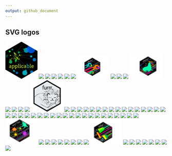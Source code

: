 ```yaml
---
output: github_document
---
```


## SVG logos

<a href="applicable.svg"><img src="applicable.svg" width="100"></a> 
<a href="blogdown.svg"><img src="blogdown.svg" width="100"></a> 
<a href="bookdown.svg"><img src="bookdown.svg" width="100"></a> 
<a href="broom.svg"><img src="broom.svg" width="100"></a> 
<a href="connections.svg"><img src="connections.svg" width="100"></a> 
<a href="covr.svg"><img src="covr.svg" width="100"></a> 
<a href="dbplot.svg"><img src="dbplot.svg" width="100"></a> 
<a href="dbplyr.svg"><img src="dbplyr.svg" width="100"></a> 
<a href="devtools.svg"><img src="devtools.svg" width="100"></a> 
<a href="dials.svg"><img src="dials.svg" width="100"></a> 
<a href="dplyr.svg"><img src="dplyr.svg" width="100"></a> 
<a href="dtplyr.svg"><img src="dtplyr.svg" width="100"></a> 
<a href="feather.svg"><img src="feather.svg" width="100"></a> 
<a href="flexdashboard.svg"><img src="flexdashboard.svg" width="100"></a> 
<a href="forcats.svg"><img src="forcats.svg" width="100"></a> 
<a href="fs.svg"><img src="fs.svg" width="100"></a> 
<a href="furrr.svg"><img src="furrr.svg" width="100"></a> 
<a href="ggplot2.svg"><img src="ggplot2.svg" width="100"></a> 
<a href="glue.svg"><img src="glue.svg" width="100"></a> 
<a href="googledrive.svg"><img src="googledrive.svg" width="100"></a> 
<a href="googlesheets.svg"><img src="googlesheets.svg" width="100"></a> 
<a href="googlesheets4.svg"><img src="googlesheets4.svg" width="100"></a> 
<a href="gtable.svg"><img src="gtable.svg" width="100"></a> 
<a href="hardhat.svg"><img src="hardhat.svg" width="100"></a> 
<a href="haven.svg"><img src="haven.svg" width="100"></a> 
<a href="hms.svg"><img src="hms.svg" width="100"></a> 
<a href="knitr.svg"><img src="knitr.svg" width="100"></a> 
<a href="lobstr.svg"><img src="lobstr.svg" width="100"></a> 
<a href="lubridate.svg"><img src="lubridate.svg" width="100"></a> 
<a href="modeldb.svg"><img src="modeldb.svg" width="100"></a> 
<a href="modelr.svg"><img src="modelr.svg" width="100"></a> 
<a href="parsnip.svg"><img src="parsnip.svg" width="100"></a> 
<a href="pins.svg"><img src="pins.svg" width="100"></a> 
<a href="pipe.svg"><img src="pipe.svg" width="100"></a> 
<a href="pkgdown.svg"><img src="pkgdown.svg" width="100"></a> 
<a href="plumber-female.svg"><img src="plumber-female.svg" width="100"></a> 
<a href="purrr.svg"><img src="purrr.svg" width="100"></a> 
<a href="r2d3.svg"><img src="r2d3.svg" width="100"></a> 
<a href="R6.svg"><img src="R6.svg" width="100"></a> 
<a href="readr.svg"><img src="readr.svg" width="100"></a> 
<a href="readxl.svg"><img src="readxl.svg" width="100"></a> 
<a href="recipes.svg"><img src="recipes.svg" width="100"></a> 
<a href="reprex.svg"><img src="reprex.svg" width="100"></a> 
<a href="reticulate.svg"><img src="reticulate.svg" width="100"></a> 
<a href="rlang.svg"><img src="rlang.svg" width="100"></a> 
<a href="rmarkdown.svg"><img src="rmarkdown.svg" width="100"></a> 
<a href="roxygen2.svg"><img src="roxygen2.svg" width="100"></a> 
<a href="rray.svg"><img src="rray.svg" width="100"></a> 
<a href="rsample.svg"><img src="rsample.svg" width="100"></a> 
<a href="RStudio.svg"><img src="RStudio.svg" width="100"></a> 
<a href="rvest.svg"><img src="rvest.svg" width="100"></a> 
<a href="scales.svg"><img src="scales.svg" width="100"></a> 
<a href="shiny.svg"><img src="shiny.svg" width="100"></a> 
<a href="sloop.svg"><img src="sloop.svg" width="100"></a> 
<a href="sparklyr.svg"><img src="sparklyr.svg" width="100"></a> 
<a href="stringr.svg"><img src="stringr.svg" width="100"></a> 
<a href="tensorflow.svg"><img src="tensorflow.svg" width="100"></a> 
<a href="testthat.svg"><img src="testthat.svg" width="100"></a> 
<a href="textrecipes.svg"><img src="textrecipes.svg" width="100"></a> 
<a href="tibble.svg"><img src="tibble.svg" width="100"></a> 
<a href="tidymodels.svg"><img src="tidymodels.svg" width="100"></a> 
<a href="tidyposterior.svg"><img src="tidyposterior.svg" width="100"></a> 
<a href="tidypredict.svg"><img src="tidypredict.svg" width="100"></a> 
<a href="tidyr.svg"><img src="tidyr.svg" width="100"></a> 
<a href="tidyverse.svg"><img src="tidyverse.svg" width="100"></a> 
<a href="tune.svg"><img src="tune.svg" width="100"></a> 
<a href="usethis.svg"><img src="usethis.svg" width="100"></a> 
<a href="vctrs.svg"><img src="vctrs.svg" width="100"></a> 
<a href="withr.svg"><img src="withr.svg" width="100"></a> 
<a href="workflows.svg"><img src="workflows.svg" width="100"></a> 
<a href="xaringan.svg"><img src="xaringan.svg" width="100"></a> 
<a href="yardstick.svg"><img src="yardstick.svg" width="100"></a> 
